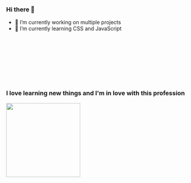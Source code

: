 ### Hi there 👋

- 🔭 I’m currently working on multiple projects
- 🌱 I’m currently learning CSS and JavaScript



<br><br><br><br><br><br><br>


### I love learning new things and I'm in love with this profession 

<img height="200px" src="https://media.giphy.com/media/L1R1tvI9svkIWwpVYr/giphy.gif"/>
